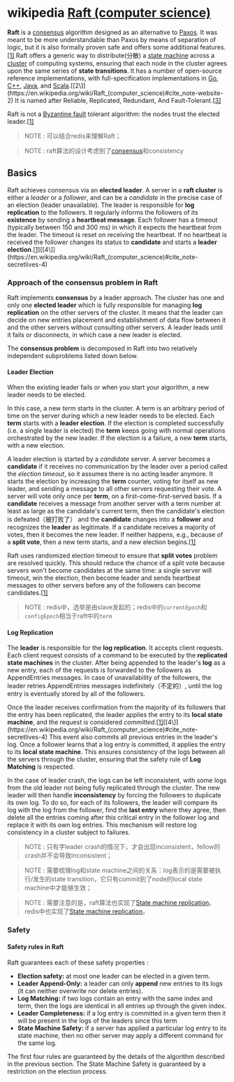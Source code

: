 # wikipedia [Raft (computer science)](https://en.wikipedia.org/wiki/Raft_(computer_science))

**Raft** is a [consensus](https://en.wikipedia.org/wiki/Consensus_(computer_science)) algorithm designed as an alternative to [Paxos](https://en.wikipedia.org/wiki/Paxos_(computer_science)). It was meant to be more understandable than Paxos by means of separation of logic, but it is also formally proven safe and offers some additional features.[[1\]](https://en.wikipedia.org/wiki/Raft_(computer_science)#cite_note-paper-1) Raft offers a generic way to distribute(分散) a [state machine](https://en.wikipedia.org/wiki/Finite-state_machine) across a [cluster](https://en.wikipedia.org/wiki/Computer_cluster) of computing systems, ensuring that each node in the cluster agrees upon the same series of **state transitions**. It has a number of open-source reference implementations, with full-specification implementations in [Go](https://en.wikipedia.org/wiki/Go_(programming_language)), [C++](https://en.wikipedia.org/wiki/C%2B%2B), [Java](https://en.wikipedia.org/wiki/Java_(programming_language)), and [Scala](https://en.wikipedia.org/wiki/Scala_(programming_language)).[[2\]](https://en.wikipedia.org/wiki/Raft_(computer_science)#cite_note-website-2) It is named after Reliable, Replicated, Redundant, And Fault-Tolerant.[[3\]](https://en.wikipedia.org/wiki/Raft_(computer_science)#cite_note-3)

Raft is not a [Byzantine fault](https://en.wikipedia.org/wiki/Byzantine_fault) tolerant algorithm: the nodes trust the elected leader.[[1\]](https://en.wikipedia.org/wiki/Raft_(computer_science)#cite_note-paper-1)

> NOTE : 可以结合redis来理解Raft；

> NOTE : raft算法的设计考虑到了[consensus](https://en.wikipedia.org/wiki/Consensus_(computer_science))和consistency

## Basics

Raft achieves consensus via an **elected leader**. A server in a **raft cluster** is either a *leader* or a *follower*, and can be a *candidate* in the precise case of an election (leader unavailable). The leader is responsible for **log replication** to the followers. It regularly informs the followers of its **existence** by sending a **heartbeat message**. Each follower has a timeout (typically between 150 and 300 ms) in which it expects the heartbeat from the leader. The timeout is reset on receiving the heartbeat. If no heartbeat is received the follower changes its status to **candidate** and starts a **leader election**.[[1\]](https://en.wikipedia.org/wiki/Raft_(computer_science)#cite_note-paper-1)[[4\]](https://en.wikipedia.org/wiki/Raft_(computer_science)#cite_note-secretlives-4)





### Approach of the consensus problem in Raft

Raft implements **consensus** by a leader approach. The cluster has one and only one **elected leader** which is fully responsible for managing **log replication** on the other servers of the cluster. It means that the leader can decide on new entries placement and establishment of data flow between it and the other servers without consulting other servers. A leader leads until it fails or disconnects, in which case a new leader is elected.

The **consensus problem** is decomposed in Raft into two relatively independent subproblems listed down below.

#### Leader Election

When the existing leader fails or when you start your algorithm, a new leader needs to be elected.

In this case, a new *term* starts in the cluster. A term is an arbitrary period of time on the server during which a new leader needs to be elected. Each **term** starts with a **leader election**. If the election is completed successfully (i.e. a single leader is elected) the **term** keeps going with normal operations orchestrated by the new leader. If the election is a failure, a new **term** starts, with a new election.

A leader election is started by a *candidate* server. A server becomes a **candidate** if it receives no communication by the leader over a period called the *election timeout*, so it assumes there is no acting leader anymore. It starts the election by increasing the **term** counter, voting for itself as new leader, and sending a message to all other servers requesting their vote. A server will vote only once per **term**, on a first-come-first-served basis. If a **candidate** receives a message from another server with a term number at least as large as the candidate's current term, then the candidate's election is defeated（被打败了） and the **candidate** changes into a **follower** and recognizes the **leader** as legitimate. If a candidate receives a majority of votes, then it becomes the new leader. If neither happens, e.g., because of a **split vote**, then a new term starts, and a new election begins.[[1\]](https://en.wikipedia.org/wiki/Raft_(computer_science)#cite_note-paper-1)

Raft uses randomized election timeout to ensure that **split votes** problem are resolved quickly. This should reduce the chance of a split vote because servers won't become candidates at the same time: a single server will timeout, win the election, then become leader and sends heartbeat messages to other servers before any of the followers can become candidates.[[1\]](https://en.wikipedia.org/wiki/Raft_(computer_science)#cite_note-paper-1)

> NOTE : redis中，选举是由slave发起的；redis中的`currentEpoch`和`configEpoch`相当于raft中的`term`



#### Log Replication

The **leader** is responsible for the **log replication**. It accepts client requests. Each client request consists of a command to be executed by the **replicated state machines** in the cluster. After being appended to the leader's **log** as a new entry, each of the requests is forwarded to the followers as AppendEntries messages. In case of unavailability of the followers, the leader retries AppendEntries messages indefinitely（不定的）, until the log entry is eventually stored by all of the followers.

Once the leader receives confirmation from the majority of its followers that the entry has been replicated, the leader applies the entry to its **local state machine**, and the request is considered *committed*.[[1\]](https://en.wikipedia.org/wiki/Raft_(computer_science)#cite_note-paper-1)[[4\]](https://en.wikipedia.org/wiki/Raft_(computer_science)#cite_note-secretlives-4) This event also commits all previous entries in the leader's log. Once a follower learns that a log entry is committed, it applies the entry to its **local state machine**. This ensures consistency of the logs between all the servers through the cluster, ensuring that the safety rule of **Log Matching** is respected.

In the case of leader crash, the logs can be left inconsistent, with some logs from the old leader not being fully replicated through the cluster. The new leader will then handle **inconsistency** by forcing the followers to duplicate its own log. To do so, for each of its followers, the leader will compare its log with the log from the follower, find the **last entry** where they agree, then delete all the entries coming after this critical entry in the follower log and replace it with its own log entries. This mechanism will restore log consistency in a cluster subject to failures.

> NOTE : 只有字leader crash的情况下，才会出现inconsistent，fellow的crash并不会导致inconsistent；

> NOTE : 需要梳理log和state machine之间的关系：log表示的是需要被执行/发生的state transition，它只有commit到了node的local state machine中才能够生效；

> NOTE : 需要注意的是，raft算法也实现了[State machine replication](https://en.wikipedia.org/wiki/State_machine_replication)。redis中也实现了[State machine replication](https://en.wikipedia.org/wiki/State_machine_replication)。

### Safety

#### Safety rules in Raft

Raft guarantees each of these safety properties :

- **Election safety:** at most one leader can be elected in a given term.
- **Leader Append-Only:** a leader can only **append** new entries to its logs (it can neither overwrite nor delete entries).
- **Log Matching:** if two logs contain an entry with the same index and term, then the logs are identical in all entries up through the given index.
- **Leader Completeness:** if a log entry is committed in a given term then it will be present in the logs of the leaders since this term
- **State Machine Safety:** if a server has applied a particular log entry to its state machine, then no other server may apply a different command for the same log.

The first four rules are guaranteed by the details of the algorithm described in the previous section. The State Machine Safety is guaranteed by a restriction on the election process.

